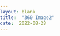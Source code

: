 ```yaml
---
layout: blank
title:  "360 Image2"
date:  2022-08-28
---
```

<head>
    <meta charset="utf-8">
    <title>360 Image</title>
    <style media="screen">
      html, body {
        height: 100%;
        width: 100%;
        margin: 0;
        padding: 0;
        overflow: hidden;
      }
    </style>
  </head>
  <body>
    <div id="container360"></div>
    <script src="https://cdn.rawgit.com/thiagopnts/kaleidoscope/master/dist/kaleidoscope.min.js"></script>
    <script>
      var viewer = new Kaleidoscope.Image({
        source: './360.jpg',
        containerId: '#container360',
        height: window.innerHeight,
        width: window.innerWidth,
      });
      viewer.render();

      window.onresize = function() {
        viewer.setSize({height: window.innerHeight, width: window.innerWidth});
      };
    </script>
  </body>
